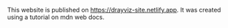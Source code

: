 This website is published on https://drayviz-site.netlify.app. 
It was created using a tutorial on mdn web docs.
